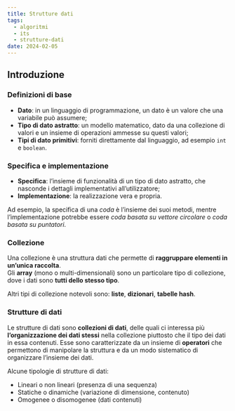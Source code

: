 ```yaml
---
title: Strutture dati
tags:
  - algoritmi
  - its
  - strutture-dati
date: 2024-02-05
---
```


## Introduzione

### Definizioni di base

- **Dato**: in un linguaggio di programmazione, un dato è un valore che una variabile può assumere;
- **Tipo di dato astratto**: un modello matematico, dato da una collezione di valori e un insieme di operazioni ammesse su questi valori;
- **Tipi di dato primitivi**: forniti direttamente dal linguaggio, ad esempio `int` e `boolean`.

### Specifica e implementazione

- **Specifica**: l’insieme di funzionalità di un tipo di dato astratto, che nasconde i dettagli implementativi all’utilizzatore;
- **Implementazione**: la realizzazione vera e propria.

Ad esempio, la specifica di una _coda_ è l’insieme dei suoi metodi, mentre l’implementazione potrebbe essere _coda basata su vettore circolare_ o _coda basata su puntatori_.

### Collezione

Una collezione è una struttura dati che permette di **raggruppare elementi in un’unica raccolta**.<br>
Gli **array** (mono o multi-dimensionali) sono un particolare tipo di
collezione, dove i dati sono **tutti dello stesso tipo**.

Altri tipi di collezione notevoli sono: **liste**, **dizionari**, **tabelle hash**.

### Strutture di dati

Le strutture di dati sono **collezioni di dati**, delle quali ci interessa più **l’organizzazione dei dati stessi** nella collezione piuttosto che il tipo dei dati in essa contenuti. Esse sono caratterizzate da un insieme di **operatori** che permettono di manipolare la struttura e da un modo sistematico di organizzare l’insieme dei dati.

Alcune tipologie di strutture di dati:

- Lineari o non lineari (presenza di una sequenza)
- Statiche o dinamiche (variazione di dimensione, contenuto)
- Omogenee o disomogenee (dati contenuti)

